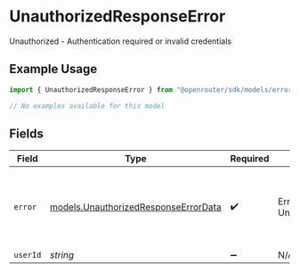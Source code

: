 # UnauthorizedResponseError

Unauthorized - Authentication required or invalid credentials

## Example Usage

```typescript
import { UnauthorizedResponseError } from "@openrouter/sdk/models/errors";

// No examples available for this model
```

## Fields

| Field                                                                                 | Type                                                                                  | Required                                                                              | Description                                                                           | Example                                                                               |
| ------------------------------------------------------------------------------------- | ------------------------------------------------------------------------------------- | ------------------------------------------------------------------------------------- | ------------------------------------------------------------------------------------- | ------------------------------------------------------------------------------------- |
| `error`                                                                               | [models.UnauthorizedResponseErrorData](../../models/unauthorizedresponseerrordata.md) | :heavy_check_mark:                                                                    | Error data for UnauthorizedResponse                                                   | {<br/>"code": 401,<br/>"message": "Missing Authentication header"<br/>}               |
| `userId`                                                                              | *string*                                                                              | :heavy_minus_sign:                                                                    | N/A                                                                                   |                                                                                       |
